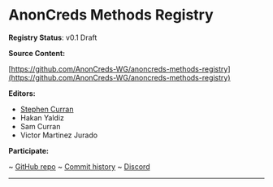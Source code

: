 AnonCreds Methods Registry
==================

**Registry Status**: v0.1 Draft

**Source Content:**

[https://github.com/AnonCreds-WG/anoncreds-methods-registry](https://github.com/AnonCreds-WG/anoncreds-methods-registry)

**Editors:**

- [Stephen Curran](https://github.com/swcurran)
- Hakan Yaldiz
- Sam Curran
- Victor Martinez Jurado

<!-- -->

**Participate:**

~ [GitHub repo](https://github.com/AnonCreds-WG/anoncreds-methods-registry)
~ [Commit history](https://github.com/AnonCreds-WG/anoncreds-methods-registry/commits/main)
~ [Discord](https://discord.gg/hYmBNhTFY9)

------------------------------------
